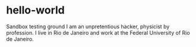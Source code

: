 # hello-world
Sandbox testing ground
I am an unpretentious hacker, physicist by profession. I live in Rio de Janeiro and work at the Federal University of Rio de Janeiro.

